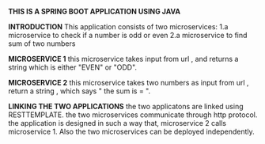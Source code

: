**THIS IS A SPRING BOOT APPLICATION USING JAVA**

**INTRODUCTION**
This application consists of two microservices:
1.a microservice to check if a number is odd or even
2.a microservice to find sum of two numbers

**MICROSERVICE 1**
this microservice takes input from url , and returns a string which is either "EVEN" or "ODD".

**MICROSERVICE 2**
this microservice takes two numbers as input from url , return a string , which says " the sum is = ".

**LINKING THE TWO APPLICATIONS**
the two applicatons are linked using RESTTEMPLATE. the two microservices communicate through http protocol. the application is designed in such a way that, microservice 2 calls 
microservice 1. Also the two microservices can be deployed independently.

